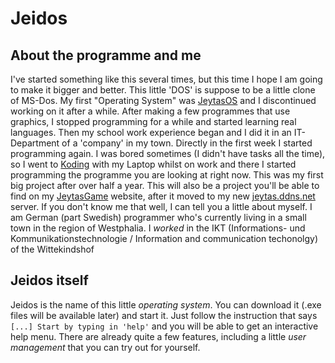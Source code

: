 # Jeidos

## About the programme and me

I've started something like this several times, but this time I hope I am going to make it bigger and better.
This little 'DOS' is suppose to be a little clone of MS-Dos. My first "Operating System" was [JeytasOS](http://jeytas.github.io/JeytasOS/) and I discontinued working on it after a while.
After making a few programmes that use graphics, I stopped programming for a while and started learning real languages. 
Then my school work experience began and I did it in an IT-Department of a 'company' in my town. Directly in the first week I started programming again.
I was bored sometimes (I didn't have tasks all the time), so I went to [Koding](http://koding.com) with my Laptop whilst on work and there I started programming the programme you are looking at right now.
This was my first big project after over half a year. This will also be a project you'll be able to find on my [JeytasGame](http://jeytasgame.de.vc) website, after it moved to my new [jeytas.ddns.net](http://jeytas.ddns.net) server.
If you don't know me that well, I can tell you a little about myself. I am German (part Swedish) programmer who's currently living in a small town in the region of Westphalia. I *worked* in the IKT (Informations- und Kommunikationstechnologie / Information and communication techonolgy) of the Wittekindshof

## Jeidos itself
Jeidos is the name of this little *operating system*. You can download it (.exe files will be available later) and start it. Just follow the instruction that says `[...] Start by typing in 'help'` and you will be able to get an interactive help menu.
There are already quite a few features, including a little *user management* that you can try out for yourself.
